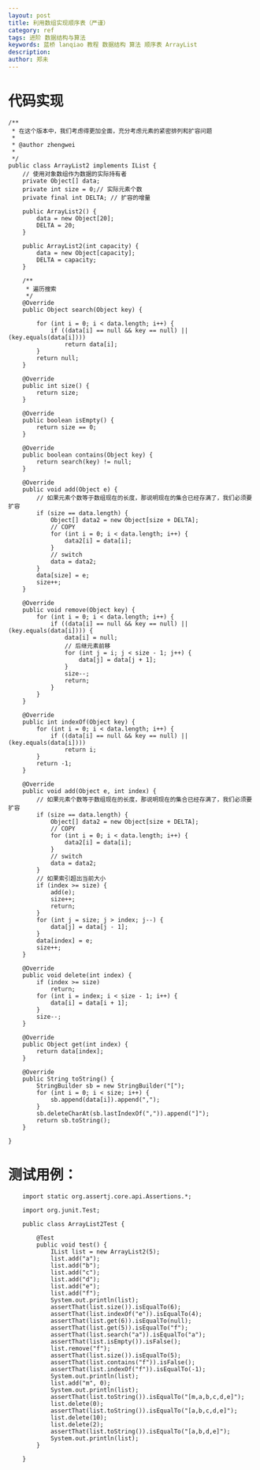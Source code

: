 ```yaml
---
layout: post
title: 利用数组实现顺序表（严谨）
category: ref
tags: 进阶 数据结构与算法
keywords: 蓝桥 lanqiao 教程 数据结构 算法 顺序表 ArrayList
description: 
author: 郑未
---
```

# 代码实现

    /**
     * 在这个版本中，我们考虑得更加全面，充分考虑元素的紧密排列和扩容问题
     * 
     * @author zhengwei
     *
     */
    public class ArrayList2 implements IList {
        // 使用对象数组作为数据的实际持有者
        private Object[] data;
        private int size = 0;// 实际元素个数
        private final int DELTA; // 扩容的增量

        public ArrayList2() {
            data = new Object[20];
            DELTA = 20;
        }

        public ArrayList2(int capacity) {
            data = new Object[capacity];
            DELTA = capacity;
        }

        /**
         * 遍历搜索
         */
        @Override
        public Object search(Object key) {

            for (int i = 0; i < data.length; i++) {
                if ((data[i] == null && key == null) || (key.equals(data[i])))
                    return data[i];
            }
            return null;
        }

        @Override
        public int size() {
            return size;
        }

        @Override
        public boolean isEmpty() {
            return size == 0;
        }

        @Override
        public boolean contains(Object key) {
            return search(key) != null;
        }

        @Override
        public void add(Object e) {
            // 如果元素个数等于数组现在的长度，那说明现在的集合已经存满了，我们必须要扩容
            if (size == data.length) {
                Object[] data2 = new Object[size + DELTA];
                // COPY
                for (int i = 0; i < data.length; i++) {
                    data2[i] = data[i];
                }
                // switch
                data = data2;
            }
            data[size] = e;
            size++;
        }

        @Override
        public void remove(Object key) {
            for (int i = 0; i < data.length; i++) {
                if ((data[i] == null && key == null) || (key.equals(data[i]))) {
                    data[i] = null;
                    // 后继元素前移
                    for (int j = i; j < size - 1; j++) {
                        data[j] = data[j + 1];
                    }
                    size--;
                    return;
                }
            }
        }

        @Override
        public int indexOf(Object key) {
            for (int i = 0; i < data.length; i++) {
                if ((data[i] == null && key == null) || (key.equals(data[i])))
                    return i;
            }
            return -1;
        }

        @Override
        public void add(Object e, int index) {
            // 如果元素个数等于数组现在的长度，那说明现在的集合已经存满了，我们必须要扩容
            if (size == data.length) {
                Object[] data2 = new Object[size + DELTA];
                // COPY
                for (int i = 0; i < data.length; i++) {
                    data2[i] = data[i];
                }
                // switch
                data = data2;
            }
            // 如果索引超出当前大小
            if (index >= size) {
                add(e);
                size++;
                return;
            }
            for (int j = size; j > index; j--) {
                data[j] = data[j - 1];
            }
            data[index] = e;
            size++;
        }

        @Override
        public void delete(int index) {
            if (index >= size)
                return;
            for (int i = index; i < size - 1; i++) {
                data[i] = data[i + 1];
            }
            size--;
        }

        @Override
        public Object get(int index) {
            return data[index];
        }

        @Override
        public String toString() {
            StringBuilder sb = new StringBuilder("[");
            for (int i = 0; i < size; i++) {
                sb.append(data[i]).append(",");
            }
            sb.deleteCharAt(sb.lastIndexOf(",")).append("]");
            return sb.toString();
        }

    }


# 测试用例：

		import static org.assertj.core.api.Assertions.*;

		import org.junit.Test;

		public class ArrayList2Test {

			@Test
			public void test() {
				IList list = new ArrayList2(5);
				list.add("a");
				list.add("b");
				list.add("c");
				list.add("d");
				list.add("e");
				list.add("f");
				System.out.println(list);
				assertThat(list.size()).isEqualTo(6);
				assertThat(list.indexOf("e")).isEqualTo(4);
				assertThat(list.get(6)).isEqualTo(null);
				assertThat(list.get(5)).isEqualTo("f");
				assertThat(list.search("a")).isEqualTo("a");
				assertThat(list.isEmpty()).isFalse();
				list.remove("f");
				assertThat(list.size()).isEqualTo(5);
				assertThat(list.contains("f")).isFalse();
				assertThat(list.indexOf("f")).isEqualTo(-1);
				System.out.println(list);
				list.add("m", 0);
				System.out.println(list);
				assertThat(list.toString()).isEqualTo("[m,a,b,c,d,e]");
				list.delete(0);
				assertThat(list.toString()).isEqualTo("[a,b,c,d,e]");
				list.delete(10);
				list.delete(2);
				assertThat(list.toString()).isEqualTo("[a,b,d,e]");
				System.out.println(list);
			}

		}

